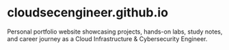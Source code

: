 # cloudsecengineer.github.io
Personal portfolio website showcasing projects, hands-on labs, study notes, and career journey as a Cloud Infrastructure &amp; Cybersecurity Engineer.
